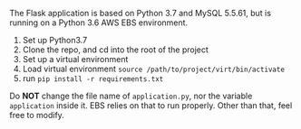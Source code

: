 The Flask application is based on Python 3.7 and MySQL 5.5.61, but is running on a Python 3.6 AWS EBS environment.

1) Set up Python3.7
2) Clone the repo, and cd into the root of the project
3) Set up a virtual environment
4) Load virtual environment `source /path/to/project/virt/bin/activate`
5) run `pip install -r requirements.txt`

Do <b>NOT</b> change the file name of `application.py`, nor the variable `application` inside it. EBS relies on that to run properly. Other than that, feel free to modify.